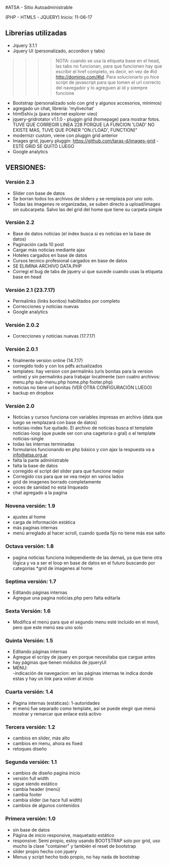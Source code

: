 #ATSA - Sitio Autoadministrable

(PHP - HTML5 - JQUERY)
Inicio: 11-06-17

## Librerías utilizadas
* Jquery 3.1.1
* Jquery UI (personalizado, accordion y tabs)
>>>> NOTA: cuando se usa la etiqueta base en el head, las tabs no funcionan, para que funcionen hay que escribir el href completo, es decir, en vez de #id http://dominio.com/#id. Para solucionarlo yo hice script de javascript para que tomen el url correcto del navegador y lo agreguen al id y siempre funcione
* Bootstrap (personalizado solo con grid y algunos accesorios, mínimos)
* agregado un chat, librería: 'mylivechat'
* html5shiv.js (para internet explorer vieo)
* jquery-gridrotator v1.1.0 - pluggin grid (homepage) para mostrar fotos. TUVE QUE CORREGIR LINEA 228 PORQUE LA FUNCION 'LOAD' NO EXISTE MAS, TUVE QUE PONER "ON.('LOAD', FUNCTION)"
* modernizr custom, viene con pluggin grid anterior
* Images grid, jquery pluggin: https://github.com/taras-d/images-grid - ESTE GRID SE QUITÓ LUEGO
* Google analytics  

## VERSIONES:

### Versión 2.3
* Slider con base de datos
* Se borran todos los archivos de sliders y se remplaza por uno solo.
* Todas las imagenes re organizadas, se suben directo a upload/images sin subcarpeta. Salvo las del grid del home que tiene su carpeta simple

### Versión 2.2
* Base de datos noticias (el index busca si es noticias en la base de datos)
* Paginación cada 10 post
* Cargar más noticias mediante ajax
* Hoteles cargados en base de datos
* Cursos tecnico profesional cargados en base de datos
* SE ELIMINA ARCHIVO DATA.PHP
* Corregí el bug de tabs de jquery ui que sucede cuando usas la etiqueta base en head

### Versión 2.1 (23.7.17)
* Permalinks (links bonitos) habilitados por completo
* Correcciones y noticias nuevas
* Google analytics

### Versión 2.0.2
* Correcciones y noticias nuevas (17.7.17)

### Versión 2.0.1
* finalmente version online (14.7.17)
* corregido todo y con los pdfs actualizados
* templates: hay version con permalinks (urls bonitas para la version online) y sin permalinks para trabajar localmente (son cuatro archivos: menu.php sub-menu.php home.php footer.php)
* noticias no tiene url bonitas (VER OTRA CONFIGURACIÓN LUEGO)
* backup en dropbox

### Versión 2.0
* Noticias y cursos funciona con variables impresas en archivo (data que luego se remplazará con base de datos)
* noticias-index fue quitado. El archivo de noticias busca el template noticias-loop (que puede ser con una cagetoria o gral) o el template noticias-single
* todas las internas terminadas
* formularios funcionando en php básico y con ajax la respuesta va a info@atsa.org.ar
* falta la parte administrable
* falta la base de datos
* corregido el script del slider para que funcione mejor
* Corregido css para que se vea mejor en varios lados
* grid de imagenes borrado completamente
* voces de sanidad no está linqueado
* chat agregado a la pagina

### Novena versión: 1.9
* ajustes al home
* carga de información estática
* más paginas internas
* menú arreglado al hacer scroll, cuando queda fijo no tiene más ese salto

### Octava versión: 1.8
* pagina noticias funciona independiente de las demaś, ya que tiene otra lógica y va a ser el loop en base de datos en el futuro buscando por categorías
*grid de imagenes al home

### Septima versión: 1.7
* Editando páginas internas
* Agregue una pagina noticias.php pero falta editarla

### Sexta Versión: 1.6
* Modifica el menú para que el segundo menu esté incluido en el movil, pero que este menú sea uno solo

### Quinta Versión: 1.5
* Editando páginas internas
* Agregue el scripy de jquery en <head> porque necesitaba que cargue antes
* hay páginas que tienen módulos de jqueryUI
* MENU:  
-indicación de navegacion: en las páginas internas te indica donde estas y hay un link para volver al inicio

### Cuarta versión: 1.4
* Pagina internas (estáticas): 1-autoridades
* el menú fue separado como template, así se puede elegir que menú mostrar y remarcar que enlace está activo


### Tercera versión: 1.2
* cambios en slider, más alto
* cambios en menu, ahora es fixed
* retoques diseño

### Segunda versión: 1.1
* cambios de diseño pagina inicio
* versión full width
* sigue siendo estático
* cambia header (menú)
* cambia footer
* cambia slider (se hace full width)
* cambios de algunos contenidos

### Primera versión: 1.0
* sin base de datos
* Página de inicio responsive, maquetado estático  
* responsive: Semi propio, estoy usando BOOTSTRAP solo por grid, uso mucho la clase "container" y también el reset de bootstrap
* slider propio hecho con jquery  
* Menus y script hecho todo propio, no hay nada de bootstrap
